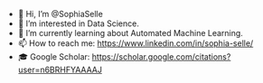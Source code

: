 - 👋 Hi, I’m @SophiaSelle
- 👀 I’m interested in Data Science.
- 🌱 I’m currently learning about Automated Machine Learning.
- 📫 How to reach me: https://www.linkedin.com/in/sophia-selle/
- 🎓 Google Scholar: https://scholar.google.com/citations?user=n6BRHFYAAAAJ
<!---
- 💞️ I’m looking to collaborate on ...
--->
<!---
SophiaSelle/SophiaSelle is a ✨ special ✨ repository because its `README.md` (this file) appears on your GitHub profile.
You can click the Preview link to take a look at your changes.
--->
